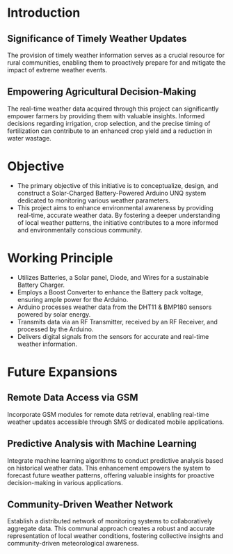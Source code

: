 # Introduction

## Significance of Timely Weather Updates

The provision of timely weather information serves as a crucial resource for rural communities, enabling them to proactively prepare for and mitigate the impact of extreme weather events.

## Empowering Agricultural Decision-Making

The real-time weather data acquired through this project can significantly empower farmers by providing them with valuable insights. Informed decisions regarding irrigation, crop selection, and the precise timing of fertilization can contribute to an enhanced crop yield and a reduction in water wastage.

# Objective

- The primary objective of this initiative is to conceptualize, design, and construct a Solar-Charged Battery-Powered Arduino UNQ system dedicated to monitoring various weather parameters.
- This project aims to enhance environmental awareness by providing real-time, accurate weather data. By fostering a deeper understanding of local weather patterns, the initiative contributes to a more informed and environmentally conscious community.

# Working Principle

- Utilizes Batteries, a Solar panel, Diode, and Wires for a sustainable Battery Charger.
- Employs a Boost Converter to enhance the Battery pack voltage, ensuring ample power for the Arduino.
- Arduino processes weather data from the DHT11 & BMP180 sensors powered by solar energy.
- Transmits data via an RF Transmitter, received by an RF Receiver, and processed by the Arduino.
- Delivers digital signals from the sensors for accurate and real-time weather information.

# Future Expansions

## Remote Data Access via GSM

Incorporate GSM modules for remote data retrieval, enabling real-time weather updates accessible through SMS or dedicated mobile applications.

## Predictive Analysis with Machine Learning

Integrate machine learning algorithms to conduct predictive analysis based on historical weather data. This enhancement empowers the system to forecast future weather patterns, offering valuable insights for proactive decision-making in various applications.

## Community-Driven Weather Network

Establish a distributed network of monitoring systems to collaboratively aggregate data. This communal approach creates a robust and accurate representation of local weather conditions, fostering collective insights and community-driven meteorological awareness.

